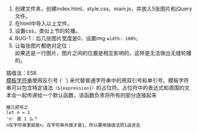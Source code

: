 1. 创建文件夹，创建index.html、style.css、main.js，并放入5张图片和jQuery文件。
2. 在html中导入以上文件。
3. 设置css，类似上节的轮播。
4. BUG-1：后几张图片宽度是0，设置img `width: 100%;`
5. 让每张图片都绝对定位：  
 如果还是一行图片，图片之间的位置是相互影响的，这样是无法做出无缝轮播的。

插值法：ES6  
[模板字符串](https://developer.mozilla.org/zh-CN/docs/Web/JavaScript/Reference/template_strings)使用反引号 (\` \`) 来代替普通字符串中的用双引号和单引号。模板字符串可以包含特定语法`（${expression}）`的占位符。占位符中的表达式和周围的文本会一起传递给一个默认函数，该函数负责将所有的部分连接起来
```
瞎几把写之
let n = 1 
'n' 是 1 么？
n在字符串里就是n，在字符串外面才是1，所以要用插值法把1送进去
```